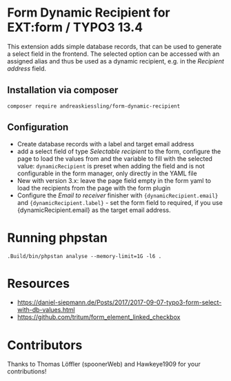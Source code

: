 # Form Dynamic Recipient for EXT:form / TYPO3 13.4

This extension adds simple database records, that can be used to generate a select field in the frontend.
The selected option can be accessed with an assigned alias and thus be used as a dynamic recipient, e.g. in the _Recipient address_ field.

## Installation via composer
```
composer require andreaskiessling/form-dynamic-recipient
```

## Configuration

* Create database records with a label and target email address
* add a select field of type _Selectable recipient_ to the form, configure the page to load the values from and the variable to fill with the selected value: `dynamicRecipient` is preset when adding the field and is not configurable in the form manager, only directly in the YAML file
* New with version 3.x: leave the page field empty in the form yaml to load the recipients from the page with the form plugin
* Configure the _Email to receiver_ finisher with `{dynamicRecipient.email}` and `{dynamicRecipient.label}` - set the form field to required, if you use {dynamicRecipient.email} as the target email address.

# Running phpstan

```
.Build/bin/phpstan analyse --memory-limit=1G -l6 .
```

# Resources
* https://daniel-siepmann.de/Posts/2017/2017-09-07-typo3-form-select-with-db-values.html
* https://github.com/tritum/form_element_linked_checkbox

# Contributors
Thanks to Thomas Löffler (spoonerWeb) and Hawkeye1909 for your contributions!
